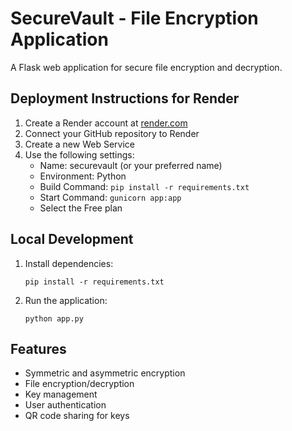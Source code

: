 # SecureVault - File Encryption Application

A Flask web application for secure file encryption and decryption.

## Deployment Instructions for Render

1. Create a Render account at [render.com](https://render.com)
2. Connect your GitHub repository to Render
3. Create a new Web Service
4. Use the following settings:
   - Name: securevault (or your preferred name)
   - Environment: Python
   - Build Command: `pip install -r requirements.txt`
   - Start Command: `gunicorn app:app`
   - Select the Free plan

## Local Development

1. Install dependencies:
   ```
   pip install -r requirements.txt
   ```

2. Run the application:
   ```
   python app.py
   ```

## Features

- Symmetric and asymmetric encryption
- File encryption/decryption
- Key management
- User authentication
- QR code sharing for keys
